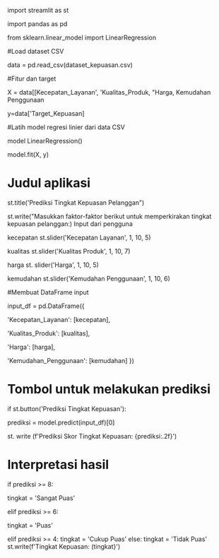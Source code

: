 import streamlit as st

import pandas as pd

from sklearn.linear_model import LinearRegression

#Load dataset CSV

data = pd.read_csv(dataset_kepuasan.csv)

#Fitur dan target

X = data[[Kecepatan_Layanan', 'Kualitas_Produk, "Harga, Kemudahan Penggunaan

y=data['Target_Kepuasan]

#Latih model regresi linier dari data CSV

model LinearRegression()

model.fit(X, y)

# Judul aplikasi

st.title('Prediksi Tingkat Kepuasan Pelanggan")

st.write("Masukkan faktor-faktor berikut untuk memperkirakan tingkat kepuasan pelanggan:)
Input dari pengguna

kecepatan st.slider('Kecepatan Layanan', 1, 10, 5)

kualitas st.slider('Kualitas Produk', 1, 10, 7)

harga st. slider('Harga', 1, 10, 5)

kemudahan st.slider('Kemudahan Penggunaan', 1, 10, 6)

#Membuat DataFrame input

input_df = pd.DataFrame({

'Kecepatan_Layanan': [kecepatan],

'Kualitas_Produk': [kualitas],

'Harga': [harga],

'Kemudahan_Penggunaan': [kemudahan] })

# Tombol untuk melakukan prediksi

if st.button('Prediksi Tingkat Kepuasan'):

prediksi = model.predict(input_df)[0]

st. write (f'Prediksi Skor Tingkat Kepuasan: {prediksi:.2f}')

# Interpretasi hasil

if prediksi >= 8:

tingkat = 'Sangat Puas'

elif prediksi >= 6:

tingkat = 'Puas'

elif prediksi >= 4: tingkat = 'Cukup Puas' else: tingkat = 'Tidak Puas' st.write(f'Tingkat Kepuasan: (tingkat}')
